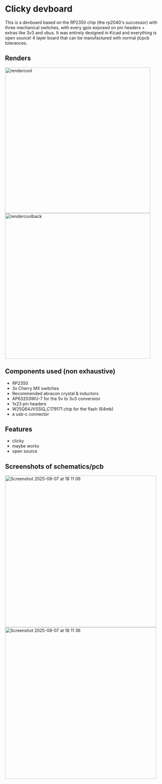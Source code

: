 # Clicky devboard

This is a devboard based on the RP2350 chip (the rp2040's successor) with three mechanical switches, with every gpio exposed on pin headers + extras like 3v3 and vbus. It was entirely designed in Kicad and everything is open source! 4 layer board that can be manufactured with normal jlcpcb tolerances.

## Renders


<img width="480" alt="rendercool" src="https://github.com/user-attachments/assets/1897662d-2cd0-41e7-8db4-4c67ed88bbcd" /> <img width="480" alt="rendercoolback" src="https://github.com/user-attachments/assets/a1d02080-f538-4620-a87a-ef1857efd595" />

## Components used (non exhaustive)

- RP2350
- 3x Cherry MX switches
- Recommended abracon crystal & inductors
- AP63203WU-7 for the 5v to 3v3 conversion
- 1x23 pin headers
- W25Q64JVSSIQ_C179171 chip for the flash (64mb)
- a usb-c connector

## Features

- clicky
- maybe works
- open source

## Screenshots of schematics/pcb

<img width="500" alt="Screenshot 2025-08-07 at 18 11 06" src="https://github.com/user-attachments/assets/cf91e515-7c88-472a-8a18-f382df9c5390" /> \
<img width="500" alt="Screenshot 2025-08-07 at 18 11 36" src="https://github.com/user-attachments/assets/1c5a1148-d2da-412e-8790-f77e8019fc72" />
